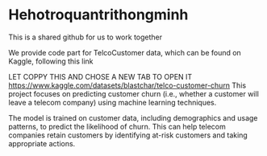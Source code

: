 # Hehotroquantrithongminh
This is a shared github for us to work together

We provide code part for TelcoCustomer data, which can be found on Kaggle, following this link 

LET COPPY THIS AND CHOSE A NEW TAB TO OPEN IT
https://www.kaggle.com/datasets/blastchar/telco-customer-churn 
This project focuses on predicting customer churn (i.e., whether a customer will leave a telecom company) using machine learning techniques. 

The model is trained on customer data, including demographics and usage patterns, to predict the likelihood of churn. This can help telecom companies retain customers by identifying at-risk customers and taking appropriate actions. 

